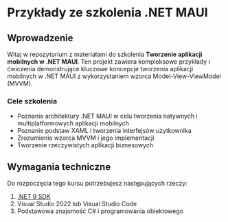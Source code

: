 # Przykłady ze szkolenia .NET MAUI

## Wprowadzenie

Witaj w repozytorium z materiałami do szkolenia **Tworzenie aplikacji mobilnych
w .NET MAUI**. Ten projekt zawiera kompleksowe przykłady i ćwiczenia demonstrujące kluczowe koncepcje tworzenia aplikacji mobilnych w .NET MAUI  z wykorzystaniem wzorca Model-View-ViewModel (MVVM).

### Cele szkolenia
- Poznanie architektury .NET MAUI w celu tworzenia natywnych i multiplatformowych aplikacji mobilnych
- Poznanie podstaw XAML i tworzenia interfejsów użytkownika
- Zrozumienie wzorca MVVM i jego implementacji
- Tworzenie rzeczywistych aplikacji biznesowych

## Wymagania techniczne

Do rozpoczęcia tego kursu potrzebujesz następujących rzeczy:

1. [.NET 9 SDK](https://dotnet.microsoft.com/en-us/download/dotnet/9.0)
2. Visual Studio 2022 lub Visual Studio Code
3. Podstawowa znajomość C# i programowania obiektowego
